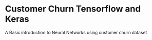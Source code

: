 # Customer Churn Tensorflow and Keras
 A Basic introduction to Neural Networks using customer churn dataset 
